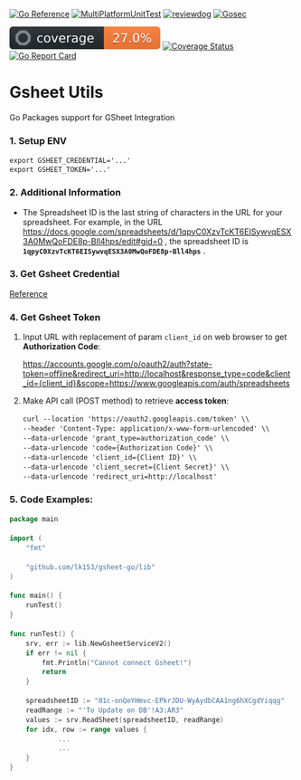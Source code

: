 [![Go Reference](https://pkg.go.dev/badge/lk153/gsheet-go/markdown.svg)](https://pkg.go.dev/github.com/lk153/gsheet-go)
[![MultiPlatformUnitTest](https://github.com/lk153/gsheet-go/actions/workflows/unit_test.yml/badge.svg)](https://github.com/lk153/gsheet-go/actions/workflows/unit_test.yml)
[![reviewdog](https://github.com/lk153/gsheet-go/actions/workflows/reviewdog.yml/badge.svg)](https://github.com/lk153/gsheet-go/actions/workflows/reviewdog.yml)
[![Gosec](https://github.com/lk153/gsheet-go/actions/workflows/gosec.yml/badge.svg)](https://github.com/lk153/gsheet-go/actions/workflows/gosec.yml)

[![Coverage](https://raw.githubusercontent.com/lk153/octocovs-central/main/badges/lk153/gsheet-go/coverage.svg)](https://github.com/lk153/octocovs-central)
[![Coverage Status](https://coveralls.io/repos/github/lk153/gsheet-go/badge.svg?branch=main)](https://coveralls.io/github/lk153/gsheet-go?branch=main)
[![Go Report Card](https://goreportcard.com/badge/github.com/lk153/gsheet-go)](https://goreportcard.com/report/github.com/lk153/gsheet-go)

# Gsheet Utils
Go Packages support for GSheet Integration

### 1. Setup ENV

    export GSHEET_CREDENTIAL='...'
    export GSHEET_TOKEN='...'

### 2. Additional Information

* The Spreadsheet ID is the last string of characters in the URL for your spreadsheet. For example, in the URL https://docs.google.com/spreadsheets/d/1qpyC0XzvTcKT6EISywvqESX3A0MwQoFDE8p-Bll4hps/edit#gid=0 , the spreadsheet ID is **``1qpyC0XzvTcKT6EISywvqESX3A0MwQoFDE8p-Bll4hps``** .


### 3. Get Gsheet Credential

[Reference](https://developers.google.com/sheets/api/quickstart/go#authorize_credentials_for_a_desktop_application)


### 4. Get Gsheet Token

1. Input URL with replacement of param `client_id` on web browser to get **Authorization Code**:

    https://accounts.google.com/o/oauth2/auth?state-token=offline&redirect_uri=http://localhost&response_type=code&client_id={client_id}&scope=https://www.googleapis.com/auth/spreadsheets


2. Make API call (POST method) to retrieve **access token**:

    `curl --location 'https://oauth2.googleapis.com/token' \\`<br>
    `--header 'Content-Type: application/x-www-form-urlencoded' \\`<br>
    `--data-urlencode 'grant_type=authorization_code' \\`<br>
    `--data-urlencode 'code={Authorization Code}' \\`<br>
    `--data-urlencode 'client_id={Client ID}' \\`<br>
    `--data-urlencode 'client_secret={Client Secret}' \\`<br>
    `--data-urlencode 'redirect_uri=http://localhost'`

### 5. Code Examples:

```go
package main

import (
	"fmt"

	"github.com/lk153/gsheet-go/lib"
)

func main() {
	runTest()
}

func runTest() {
	srv, err := lib.NewGsheetServiceV2()
	if err != nil {
		fmt.Println("Cannot connect Gsheet!")
		return
	}

	spreadsheetID := "01c-onQeYHmvc-EPkrJDU-WyAydbCAA1ng6hXCgdYiqqg"
	readRange := "'To Update on DB'!A3:AR3"
	values := srv.ReadSheet(spreadsheetID, readRange)
	for idx, row := range values {
            ...
            ...
	}
}
```
